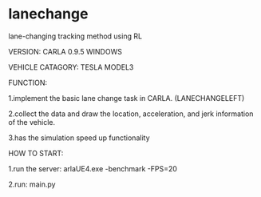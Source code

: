 # lanechange
lane-changing tracking method using RL 

VERSION: CARLA 0.9.5 WINDOWS

VEHICLE CATAGORY: TESLA MODEL3

FUNCTION:

1.implement the basic lane change task in CARLA. (LANECHANGELEFT)

2.collect the data and draw the location, acceleration, and jerk information of the vehicle.

3.has the simulation speed up functionality

HOW TO START:

1.run the server: arlaUE4.exe -benchmark -FPS=20

2.run: main.py 
